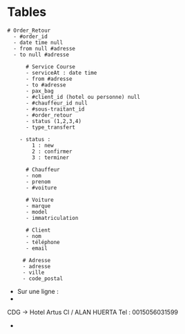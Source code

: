 # Tables
    # Order_Retour
      - #order_id
      - date time null
      - from null #adresse
      - to null #adresse
    
          # Service Course
          - serviceAt : date time
          - from #adresse
          - to #adresse
          - pax_bag
          - #client_id (hotel ou personne) null
          - #chauffeur_id null
          - #sous-traitant_id
          - #order_retour
          - status (1,2,3,4)
          - type_transfert

        - status :
            1 : new
            2 : confirmer
            3 : terminer

          # Chauffeur
          - nom
          - prenom
          - #voiture

          # Voiture
          - marque
          - model
          - immatriculation
      
          # Client
          - nom
          - téléphone
          - email

         # Adresse
         - adresse
         - ville
         - code_postal

- Sur une ligne :
- 
CDG -> Hotel Artus
Cl / 
ALAN
HUERTA
Tel : 0015056031599

- 


